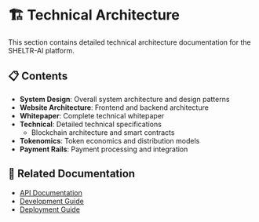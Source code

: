 # 🏗️ Technical Architecture

This section contains detailed technical architecture documentation for the SHELTR-AI platform.

## 📋 Contents

- **System Design**: Overall system architecture and design patterns
- **Website Architecture**: Frontend and backend architecture
- **Whitepaper**: Complete technical whitepaper
- **Technical**: Detailed technical specifications
  - Blockchain architecture and smart contracts
- **Tokenomics**: Token economics and distribution models
- **Payment Rails**: Payment processing and integration

## 🔗 Related Documentation

- [API Documentation](../03-api/README.md)
- [Development Guide](../04-development/README.md)
- [Deployment Guide](../05-deployment/README.md)
